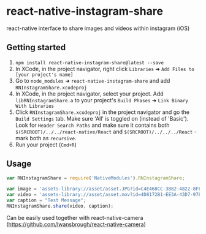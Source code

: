 # react-native-instagram-share
react-native interface to share images and videos within instagram (iOS)


## Getting started

1. `npm install react-native-instagram-share@latest --save`
2. In XCode, in the project navigator, right click `Libraries` ➜ `Add Files to [your project's name]`
3. Go to `node_modules` ➜ `react-native-instagram-share` and add `RNInstagramShare.xcodeproj`
4. In XCode, in the project navigator, select your project. Add `libRNInstagramShare.a` to your project's `Build Phases` ➜ `Link Binary With Libraries`
5. Click `RNInstagramShare.xcodeproj` in the project navigator and go the `Build Settings` tab. Make sure 'All' is toggled on (instead of 'Basic'). Look for `Header Search Paths` and make sure it contains both `$(SRCROOT)/../../react-native/React` and `$(SRCROOT)/../../../React` - mark both as `recursive`.
6. Run your project (`Cmd+R`)


## Usage

```javascript
var RNInstagramShare = require('NativeModules').RNInstagramShare;

var image = 'assets-library://asset/asset.JPG?id=C4E468CC-3B82-4822-8FEE-BA1C1DC47B4B&ext=JPG';
var video = 'assets-library://asset/asset.mov?id=4D8172B1-EE3A-43D7-97BF-951003BFE97A&ext=mov';
var caption = "Test Message";
RNInstagramShare.share(video, caption);
```

Can be easily used together with react-native-camera (https://github.com/lwansbrough/react-native-camera)
